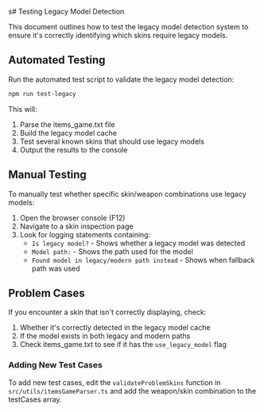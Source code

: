 s# Testing Legacy Model Detection

This document outlines how to test the legacy model detection system to ensure it's correctly identifying which skins require legacy models.

## Automated Testing

Run the automated test script to validate the legacy model detection:

```bash
npm run test-legacy
```

This will:
1. Parse the items_game.txt file
2. Build the legacy model cache
3. Test several known skins that should use legacy models
4. Output the results to the console

## Manual Testing

To manually test whether specific skin/weapon combinations use legacy models:

1. Open the browser console (F12)
2. Navigate to a skin inspection page
3. Look for logging statements containing:
   - `Is legacy model?` - Shows whether a legacy model was detected
   - `Model path:` - Shows the path used for the model
   - `Found model in legacy/modern path instead` - Shows when fallback path was used

## Problem Cases

If you encounter a skin that isn't correctly displaying, check:

1. Whether it's correctly detected in the legacy model cache
2. If the model exists in both legacy and modern paths
3. Check items_game.txt to see if it has the `use_legacy_model` flag

### Adding New Test Cases

To add new test cases, edit the `validateProblemSkins` function in `src/utils/itemsGameParser.ts` and add the weapon/skin combination to the testCases array.

